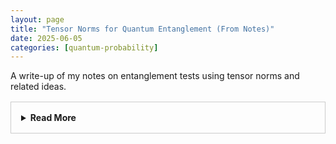 ```yaml
---
layout: page
title: "Tensor Norms for Quantum Entanglement (From Notes)"
date: 2025-06-05
categories: [quantum-probability]
---
```


A write-up of my notes on entanglement tests using tensor norms and related ideas.

<!--more-->

<div class="note-box" style="border:1px solid #ccc; padding:1rem; margin-top:1rem;">
  <details>
    <summary style="cursor: pointer; font-weight: bold;">Read More</summary>
    <iframe src="{{ '/assets/html/tensor-norms-quantum-entanglement.html' | relative_url }}" width="100%" height="1800px" style="border:none; margin-top:1rem;" loading="lazy"></iframe>
  </details>
</div>
